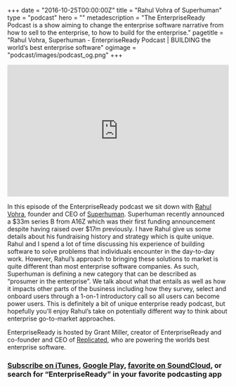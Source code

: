 +++
date = "2016-10-25T00:00:00Z"
title = "Rahul Vohra of Superhuman"
type = "podcast"
hero = ""
metadescription = "The EnterpriseReady Podcast is a show aiming to change the enterprise software narrative from how to sell to the enterprise, to how to build for the enterprise."
pagetitle = "Rahul Vohra, Superhuman - EnterpriseReady Podcast | BUILDING the world’s best enterprise software"
ogimage = "podcast/images/podcast_og.png"
+++

<iframe width="100%" height="300" scrolling="no" frameborder="no" allow="autoplay" src="https://w.soundcloud.com/player/?url=https%3A//api.soundcloud.com/tracks/668730320&color=%23ee5042&auto_play=false&hide_related=false&show_comments=true&show_user=true&show_reposts=false&show_teaser=true&visual=true"></iframe>

In this episode of the EnterpriseReady podcast we sit down with [Rahul Vohra](https://www.linkedin.com/in/rahulvohra/), founder and CEO of [Superhuman](https://superhuman.com/). Superhuman recently announced a $33m series B from A16Z which was their first funding announcement despite having raised over $17m previously. I have Rahul give us some details about his fundraising history and strategy which is quite unique.  Rahul and I spend a lot of time discussing his experience of building software to solve problems that individuals encounter in the day-to-day work. However, Rahul’s approach to bringing these solutions to market is quite different than most enterprise software companies. As such, Superhuman is defining a new category that can be described as “prosumer in the enterprise”. We talk about what that entails as well as how it impacts other parts of the business including how they survey, select and onboard users through a 1-on-1 introductory call so all users can become power users. This is definitely a bit of unique enterprise ready podcast, but hopefully you’ll enjoy Rahul’s take on potentially different way to think about enterprise go-to-market approaches.

EnterpriseReady is hosted by Grant Miller, creator of EnterpriseReady and co-founder and CEO of [Replicated](https://www.replicated.com), who are powering the worlds best enterprise software.

### [Subscribe on iTunes](https://podcasts.apple.com/us/podcast/enterpriseready/id1437951282), [Google Play](https://play.google.com/music/listen?u=0#/ps/Iq3uifjva44tdvm2orhu4apvjtu), [favorite on SoundCloud](https://soundcloud.com/heavybit/sets/enterpriseready), or search for “EnterpriseReady” in your favorite podcasting app
